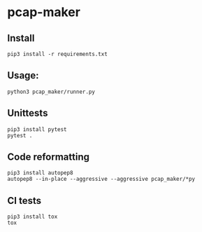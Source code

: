 # pcap-maker


## Install

```
pip3 install -r requirements.txt
```

## Usage:

```
python3 pcap_maker/runner.py
```



## Unittests

```
pip3 install pytest
pytest .
```

## Code reformatting

```
pip3 install autopep8
autopep8 --in-place --aggressive --aggressive pcap_maker/*py
```


## CI tests
```
pip3 install tox
tox
```
